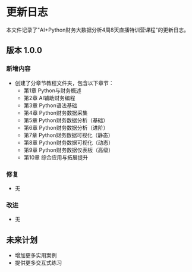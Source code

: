 # 更新日志

本文件记录了"AI+Python财务大数据分析4周8天直播特训营课程"的更新日志。

## 版本 1.0.0

### 新增内容
- 创建了分章节教程文件夹，包含以下章节：
  - 第1章 Python与财务概述
  - 第2章 AI辅助财务编程
  - 第3章 Python语法基础
  - 第4章 Python财务数据采集
  - 第5章 Python财务数据分析（基础）
  - 第6章 Python财务数据分析（进阶）
  - 第7章 Python财务数据可视化（静态）
  - 第8章 Python财务数据可视化（动态）
  - 第9章 Python财务数据仪表板（高级）
  - 第10章 综合应用与拓展提升

### 修复
- 无

### 改进
- 无

## 未来计划
- 增加更多实用案例
- 提供更多交互式练习 
